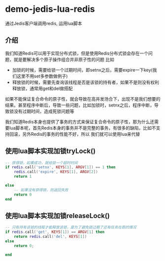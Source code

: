 # demo-jedis-lua-redis

通过Jedis客户端调用redis, 运用lua脚本


## 介绍

我们知道Redis可以用于实现分布式锁，但是使用Redis分布式锁会存在一个问题，就是要解决多个原子操作组合并非原子性的问题
比如

- 加锁的时候，需要给锁一个过期时间，即setnx之后，需要expire一下key(我们这里不用set多参数做例子)
- 释放锁的时候，需要先查询该线程是否是该锁的持有者，如果不是则没有权利释放锁，通常用get和del做搭配

如果不能保证复合命令的原子性，就会导致在高并发场合下，出现不是我们想要的结果。甚至程序中断后，导致一些问题，比如加锁时，setnx之后，程序中断，导致锁没有过期时间，造成死锁问题等

我们知道Redis本身也提供了事务的方式来保证复合命令的原子性，那为什么还需要lua脚本呢，首先Redis本身的事务并不是完整的事务，有很多的缺陷，比如不支持回滚，另外Redis的事务的性能不好，所以
我们就可以使用lua来代替

## 使用lua脚本实现加锁tryLock()

```lua
-- 获得锁，如果成功，就给锁一个超时时间
if redis.call('setnx', KEYS[1], ARGV[1]) == 1 then
    redis.call('expire', KEYS[1], ARGV[2])
    return 1

else
    -- 如果没有获得锁，则返回失败
    return 0
end

```


## 使用lua脚本实现加锁releaseLock()
```lua
-- 只有持有该锁的线程才能释放该锁，是为了避免锁过期了还有任务在跑的情况
if redis.call('get', KEYS[1]) == ARGV[1] then
    return redis.call('del', KEYS[1])
else
    return 0;

end
```